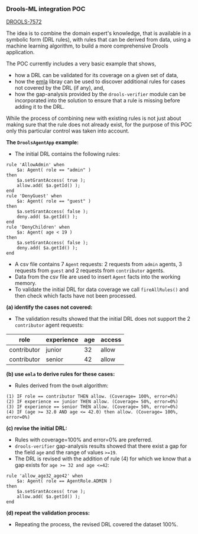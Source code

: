 ### Drools-ML integration POC

[DROOLS-7572](https://issues.redhat.com/browse/DROOLS-7572)

The idea is to combine the domain expert's knowledge, that is available in a symbolic form (DRL rules), with rules that can be derived from data, using a machine learning algorithm, 
to build a more comprehensive Drools application. 

The POC currently includes a very basic example that shows,
- how a DRL can be validated for its coverage on a given set of data, 
- how the [emla](https://github.com/nprentza/emla) libray can be used to discover additional rules for cases not covered by the DRL (if any), and,
- how the gap-analysis provided by the `drools-verifier` module can be incorporated into the solution to ensure that a rule is missing before adding it to the DRL.

While the process of combining new with existing rules is not just about making sure that the rule does not already exist, for the purpose of this POC only this particular control was taken into account.

**The `DroolsAgentApp` example:**
- The initial DRL contains the following rules:
```
rule 'AllowAdmin' when
	$a: Agent( role == "admin" )
then
    $a.setGrantAccess( true );
	allow.add( $a.getId() );
end
rule 'DenyGuest' when
	$a: Agent( role == "guest" )
then
    $a.setGrantAccess( false );
	deny.add( $a.getId() );
end
rule 'DenyChildren' when
	$a: Agent( age < 19 )
then
    $a.setGrantAccess( false );
    deny.add( $a.getId() );
end
```
- A csv file contains 7 `Agent` requests: 2 requests from `admin` agents, 3 requests from `guest` and 2 requests from `contributor` agents.
- Data from the csv file are used to insert `Agent` facts into the working memory.
- To validate the initial DRL for data coverage we call `fireAllRules()` and then check which facts have not been processed.

**(a) identify the cases not covered:**
- The validation results showed that the initial DRL does not support the 2 `contributor` agent requests:

| role        | experience | age | access |
| ----------- | ---------- | --- | ------ | 
| contributor | junior     | 32  | allow  |
| contributor | senior     | 42  | allow  |

**(b) use `emla` to derive rules for these cases:**
- Rules derived from the `OneR` algorithm:
```
(1) IF role == contributor THEN allow. (Coverage= 100%, error=0%)
(2) IF experience == junior THEN allow. (Coverage= 50%, error=0%)
(3) IF experience == senior THEN allow. (Coverage= 50%, error=0%)
(4) IF (age >= 32.0 AND age <= 42.0) then allow. (Coverage= 100%, error=0%)
```
**(c) revise the initial DRL:**
- Rules with coverage=100% and error=0% are preferred.
- `drools-verifier` gap-analysis results showed that there exist a gap for the field `age` and the range of values `>=19`.
- The DRL is revised with the addition of rule (4) for which we know that a gap exists for `age >= 32 and age <=42`: 
```
rule 'allow_age32_age42' when
    $a: Agent( role == AgentRole.ADMIN )
then
    $a.setGrantAccess( true );
    allow.add( $a.getId() );
end
```

**(d) repeat the validation process:**
- Repeating the process, the revised DRL covered the dataset 100%.

